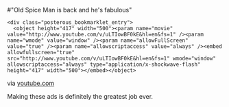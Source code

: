 #"Old Spice Man is back and he's fabulous"


    <div class="posterous_bookmarklet_entry">
      <object height="417" width="500"><param name="movie" value="http://www.youtube.com/v/uLTIowBF0kE&hl=en&fs=1" /><param name="wmode" value="window" /><param name="allowFullScreen" value="true" /><param name="allowscriptaccess" value="always" /><embed allowfullscreen="true" src="http://www.youtube.com/v/uLTIowBF0kE&hl=en&fs=1" wmode="window" allowscriptaccess="always" type="application/x-shockwave-flash" height="417" width="500"></embed></object>

<div class="posterous_quote_citation">via <a href="http://www.youtube.com/watch?v=uLTIowBF0kE&amp;feature=player_embedded">youtube.com</a></div>
    <p>Making these ads is definitely the greatest job ever.</p></div>
  